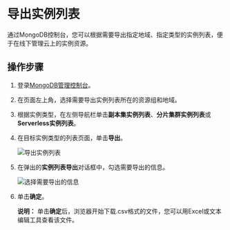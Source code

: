 # 导出实例列表

通过MongoDB控制台，您可以根据需要导出指定地域、指定类型的实例列表，便于在线下管理云上的实例资源。

## 操作步骤

1.  登录[MongoDB管理控制台](https://mongodb.console.aliyun.com/)。

2.  在页面左上角，选择需要导出实例列表所在的资源组和地域。

3.  根据实例类型，在左侧导航栏单击**副本集实例列表**、**分片集群实例列表**或**Serverless实例列表**。

4.  在目标实例类型的列表页面，单击**导出**。

    ![导出实例列表](https://static-aliyun-doc.oss-accelerate.aliyuncs.com/assets/img/zh-CN/3670021061/p46763.png)

5.  在弹出的**实例列表导出**对话框中，勾选需要导出的信息。

    ![选择需要导出的信息](https://static-aliyun-doc.oss-accelerate.aliyuncs.com/assets/img/zh-CN/3670021061/p46764.png)

6.  单击**确定**。

    **说明：** 单击**确定**后，浏览器开始下载.csv格式的文件，您可以用Excel或文本编辑工具查看该文件。


